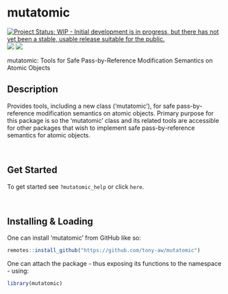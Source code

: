 
<!-- README.md is generated from README.Rmd. Please edit that file -->

# mutatomic

<!-- badges: start -->

[![Project Status: WIP - Initial development is in progress, but there
has not yet been a stable, usable release suitable for the
public.](https://www.repostatus.org/badges/latest/wip.svg)](https://www.repostatus.org/#wip)
[![](https://img.shields.io/badge/lifecycle-experimental-orange.svg)](https://lifecycle.r-lib.org/articles/stages.html#experimental)
[![](https://img.shields.io/badge/ORCID-0000--0001--9498--8379-green.svg)](https://orcid.org/0000-0001-9498-8379)
<!-- badges: end -->

mutatomic: Tools for Safe Pass-by-Reference Modification Semantics on
Atomic Objects

## Description

Provides tools, including a new class (‘mutatomic’), for safe
pass-by-reference modification semantics on atomic objects. Primary
purpose for this package is so the ‘mutatomic’ class and its related
tools are accessible for other packages that wish to implement safe
pass-by-reference semantics for atomic objects.

 

## Get Started

To get started see `?mutatomic_help` or click `here`.

 

## Installing & Loading

One can install ‘mutatomic’ from GitHub like so:

``` r
remotes::install_github("https://github.com/tony-aw/mutatomic")
```

One can attach the package - thus exposing its functions to the
namespace - using:

``` r
library(mutatomic)
```

 
